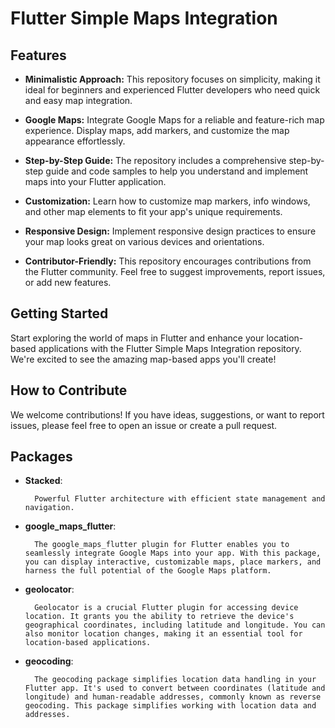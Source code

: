 # Flutter Simple Maps Integration

## Features

- **Minimalistic Approach:** This repository focuses on simplicity, making it ideal for beginners and experienced Flutter developers who need quick and easy map integration.

- **Google Maps:** Integrate Google Maps for a reliable and feature-rich map experience. Display maps, add markers, and customize the map appearance effortlessly.

- **Step-by-Step Guide:** The repository includes a comprehensive step-by-step guide and code samples to help you understand and implement maps into your Flutter application.

- **Customization:** Learn how to customize map markers, info windows, and other map elements to fit your app's unique requirements.

- **Responsive Design:** Implement responsive design practices to ensure your map looks great on various devices and orientations.

- **Contributor-Friendly:** This repository encourages contributions from the Flutter community. Feel free to suggest improvements, report issues, or add new features.

## Getting Started

Start exploring the world of maps in Flutter and enhance your location-based applications with the Flutter Simple Maps Integration repository. We're excited to see the amazing map-based apps you'll create!

## How to Contribute

We welcome contributions! If you have ideas, suggestions, or want to report issues, please feel free to open an issue or create a pull request.

## Packages

- **Stacked**:

        Powerful Flutter architecture with efficient state management and navigation.

- **google_maps_flutter**:

        The google_maps_flutter plugin for Flutter enables you to seamlessly integrate Google Maps into your app. With this package, you can display interactive, customizable maps, place markers, and harness the full potential of the Google Maps platform.

- **geolocator**:

        Geolocator is a crucial Flutter plugin for accessing device location. It grants you the ability to retrieve the device's geographical coordinates, including latitude and longitude. You can also monitor location changes, making it an essential tool for location-based applications.

- **geocoding**:

        The geocoding package simplifies location data handling in your Flutter app. It's used to convert between coordinates (latitude and longitude) and human-readable addresses, commonly known as reverse geocoding. This package simplifies working with location data and addresses.
